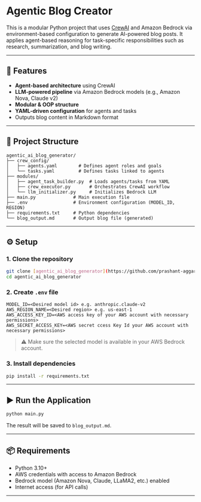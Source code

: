 # Agentic Blog Creator

This is a modular Python project that uses [CrewAI](https://docs.crewai.com/) and Amazon Bedrock via environment-based configuration to generate AI-powered blog posts. It applies agent-based reasoning for task-specific responsibilities such as research, summarization, and blog writing.

---

## 🚀 Features

- **Agent-based architecture** using CrewAI
- **LLM-powered pipeline** via Amazon Bedrock models (e.g., Amazon Nova, Claude v2)
- **Modular & OOP structure**
- **YAML-driven configuration** for agents and tasks
- Outputs blog content in Markdown format

---

## 📁 Project Structure

```
agentic_ai_blog_generator/
├── crew_config/
│   ├── agents.yaml        # Defines agent roles and goals
│   └── tasks.yaml         # Defines tasks linked to agents
├── modules/
│   ├── agent_task_builder.py  # Loads agents/tasks from YAML
│   ├── crew_executor.py       # Orchestrates CrewAI workflow
│   └── llm_initializer.py     # Initializes Bedrock LLM
├── main.py              # Main execution file
├── .env                 # Environment configuration (MODEL_ID, REGION)
├── requirements.txt     # Python dependencies
└── blog_output.md       # Output blog file (generated)
```

---

## ⚙️ Setup

### 1. Clone the repository

```bash
git clone [agentic_ai_blog_generator](https://github.com/prashant-aggarwal/agentic_ai_blog_generator.git)
cd agentic_ai_blog_generator
```

### 2. Create `.env` file

```env
MODEL_ID=<Desired model id> e.g. anthropic.claude-v2
AWS_REGION_NAME=<Desired region> e.g. us-east-1
AWS_ACCESS_KEY_ID=<AWS access key of your AWS account with necessary permissions>
AWS_SECRET_ACCESS_KEY=<AWS secret ccess Key Id your AWS account with necessary permissions>
```

> ⚠️ Make sure the selected model is available in your AWS Bedrock account.

### 3. Install dependencies

```bash
pip install -r requirements.txt
```

---

## ▶️ Run the Application

```bash
python main.py
```

The result will be saved to `blog_output.md`.

---

## 📦 Requirements

- Python 3.10+
- AWS credentials with access to Amazon Bedrock
- Bedrock model (Amazon Nova, Claude, LLaMA2, etc.) enabled
- Internet access (for API calls)

---

